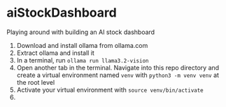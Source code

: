# aiStockDashboard
Playing around with building an AI stock dashboard

1. Download and install ollama from ollama.com
2. Extract ollama and install it
3. In a terminal, run `ollama run llama3.2-vision`
4. Open another tab in the terminal.  Navigate into this repo directory and create a virtual environment named `venv` with `python3 -m venv venv` at the root level
5. Activate your virtual environment with `source venv/bin/activate`
6.  
